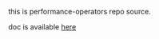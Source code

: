 this is performance-operators repo source.

doc is available [here](https://performance-operators-lab.readthedocs.io/en/latest)
